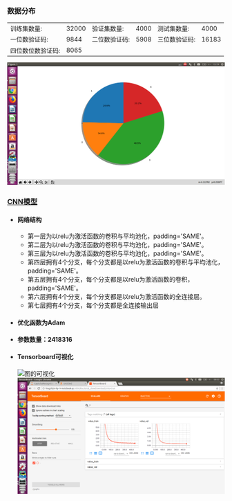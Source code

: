 ### 数据分布
<table>
   <tr><td>训练集数量:</td><td>32000</td><td>验证集数量:</td><td>4000</td><td>测试集数量:</td><td>4000</td></tr>
   <tr><td>一位数验证码:</td><td>9844</td><td>二位数验证码:</td><td>5908</td><td>三位数验证码:</td><td>16183</td></tr>
   <tr><td>四位数位数验证码:</td><td>8065</td></tr>
</table>

![比例图](比例图.png)


### [CNN模型]()
- #### 网络结构
    - 第一层为以relu为激活函数的卷积与平均池化，padding='SAME'。
    - 第二层为以relu为激活函数的卷积与平均池化，padding='SAME'。
    - 第三层为以relu为激活函数的卷积与平均池化，padding='SAME'。
    - 第四层拥有4个分支，每个分支都是以relu为激活函数的卷积与平均池化，padding='SAME'。
    - 第五层拥有4个分支，每个分支都是以relu为激活函数的卷积，padding='SAME'。
    - 第六层拥有4个分支，每个分支都是以relu为激活函数的全连接层。
    - 第七层拥有4个分支，每个分支都是全连接输出层
- #### 优化函数为Adam
- #### 参数数量：2418316
- #### Tensorboard可视化
  ![图的可视化](图.png)
  ![损失的可视化](损失.png)
